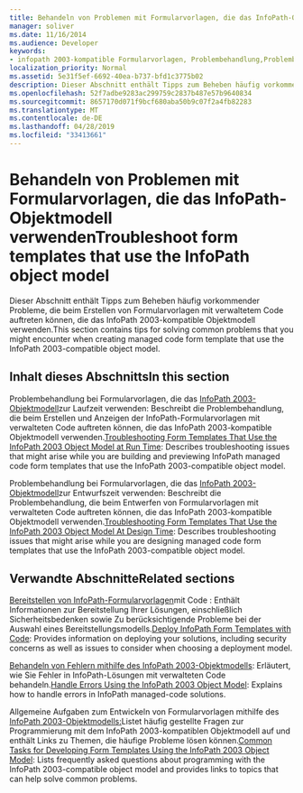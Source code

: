 ```yaml
---
title: Behandeln von Problemen mit Formularvorlagen, die das InfoPath-Objektmodell verwenden
manager: soliver
ms.date: 11/16/2014
ms.audience: Developer
keywords:
- infopath 2003-kompatible Formularvorlagen, Problembehandlung,Problembehandlung von Formularvorlagen [InfoPath 2007],Formularvorlagen [InfoPath 2007], Problembehandlung,Problembehandlung [InfoPath 2007], InfoPath 2003-kompatible Formularvorlagen
localization_priority: Normal
ms.assetid: 5e31f5ef-6692-40ea-b737-bfd1c3775b02
description: Dieser Abschnitt enthält Tipps zum Beheben häufig vorkommender Probleme, die beim Erstellen von Formularvorlagen mit verwaltetem Code auftreten können, die das InfoPath 2003-kompatible Objektmodell verwenden.
ms.openlocfilehash: 52f7adbe9283ac299759c2837b487e57b9640834
ms.sourcegitcommit: 8657170d071f9bcf680aba50b9c07f2a4fb82283
ms.translationtype: MT
ms.contentlocale: de-DE
ms.lasthandoff: 04/28/2019
ms.locfileid: "33413661"
---
```

# <a name="troubleshoot-form-templates-that-use-the-infopath-object-model"></a><span data-ttu-id="9388b-104">Behandeln von Problemen mit Formularvorlagen, die das InfoPath-Objektmodell verwenden</span><span class="sxs-lookup"><span data-stu-id="9388b-104">Troubleshoot form templates that use the InfoPath object model</span></span>

<span data-ttu-id="9388b-105">Dieser Abschnitt enthält Tipps zum Beheben häufig vorkommender Probleme, die beim Erstellen von Formularvorlagen mit verwaltetem Code auftreten können, die das InfoPath 2003-kompatible Objektmodell verwenden.</span><span class="sxs-lookup"><span data-stu-id="9388b-105">This section contains tips for solving common problems that you might encounter when creating managed code form template that use the InfoPath 2003-compatible object model.</span></span>
  
## <a name="in-this-section"></a><span data-ttu-id="9388b-106">Inhalt dieses Abschnitts</span><span class="sxs-lookup"><span data-stu-id="9388b-106">In this section</span></span>

<span data-ttu-id="9388b-107">Problembehandlung bei Formularvorlagen, die das [InfoPath 2003-Objektmodell](troubleshoot-form-templates-that-use-infopath-object-model-at-runtime.md)zur Laufzeit verwenden: Beschreibt die Problembehandlung, die beim Erstellen und Anzeigen der InfoPath-Formularvorlagen mit verwalteten Code auftreten können, die das InfoPath 2003-kompatible Objektmodell verwenden.</span><span class="sxs-lookup"><span data-stu-id="9388b-107">[Troubleshooting Form Templates That Use the InfoPath 2003 Object Model at Run Time](troubleshoot-form-templates-that-use-infopath-object-model-at-runtime.md): Describes troubleshooting issues that might arise while you are building and previewing InfoPath managed code form templates that use the InfoPath 2003-compatible object model.</span></span>
    
<span data-ttu-id="9388b-108">Problembehandlung bei Formularvorlagen, die das [InfoPath 2003-Objektmodell](troubleshoot-form-templates-that-use-infopath-object-model-at-design-time.md)zur Entwurfszeit verwenden: Beschreibt die Problembehandlung, die beim Entwerfen von Formularvorlagen mit verwalteten Code auftreten können, die das InfoPath 2003-kompatible Objektmodell verwenden.</span><span class="sxs-lookup"><span data-stu-id="9388b-108">[Troubleshooting Form Templates That Use the InfoPath 2003 Object Model At Design Time](troubleshoot-form-templates-that-use-infopath-object-model-at-design-time.md): Describes troubleshooting issues that might arise while you are designing managed code form templates that use the InfoPath 2003-compatible object model.</span></span>
    
## <a name="related-sections"></a><span data-ttu-id="9388b-109">Verwandte Abschnitte</span><span class="sxs-lookup"><span data-stu-id="9388b-109">Related sections</span></span>

<span data-ttu-id="9388b-110">[Bereitstellen von InfoPath-Formularvorlagen](how-to-deploy-infopath-form-templates-with-code.md)mit Code : Enthält Informationen zur Bereitstellung Ihrer Lösungen, einschließlich Sicherheitsbedenken sowie Zu berücksichtigende Probleme bei der Auswahl eines Bereitstellungsmodells.</span><span class="sxs-lookup"><span data-stu-id="9388b-110">[Deploy InfoPath Form Templates with Code](how-to-deploy-infopath-form-templates-with-code.md): Provides information on deploying your solutions, including security concerns as well as issues to consider when choosing a deployment model.</span></span>
    
<span data-ttu-id="9388b-111">[Behandeln von Fehlern mithilfe des InfoPath 2003-Objektmodells](how-to-handle-errors-using-the-infopath-2003-object-model.md): Erläutert, wie Sie Fehler in InfoPath-Lösungen mit verwalteten Code behandeln.</span><span class="sxs-lookup"><span data-stu-id="9388b-111">[Handle Errors Using the InfoPath 2003 Object Model](how-to-handle-errors-using-the-infopath-2003-object-model.md): Explains how to handle errors in InfoPath managed-code solutions.</span></span>
    
<span data-ttu-id="9388b-112">Allgemeine Aufgaben zum Entwickeln von Formularvorlagen mithilfe des [InfoPath 2003-Objektmodells:](common-tasks-for-developing-form-templates-using-infopath-object-model.md)Listet häufig gestellte Fragen zur Programmierung mit dem InfoPath 2003-kompatiblen Objektmodell auf und enthält Links zu Themen, die häufige Probleme lösen können.</span><span class="sxs-lookup"><span data-stu-id="9388b-112">[Common Tasks for Developing Form Templates Using the InfoPath 2003 Object Model](common-tasks-for-developing-form-templates-using-infopath-object-model.md): Lists frequently asked questions about programming with the InfoPath 2003-compatible object model and provides links to topics that can help solve common problems.</span></span>
    

